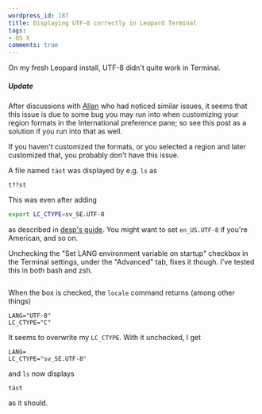 ```yaml
---
wordpress_id: 187
title: Displaying UTF-8 correctly in Leopard Terminal
tags:
- OS X
comments: true
---
```

On my fresh Leopard install, UTF-8 didn't quite work in Terminal.

<div class="updated">
<h5>Update</h5>

After discussions with <a href="http://macromates.com">Allan</a> who had noticed similar issues, it seems that this issue is due to some bug you may run into when customizing your region formats in the International preference pane; so see this post as a solution if you run into that as well.

If you haven't customized the formats, or you selected a region and later customized that, you probably don't have this issue.
</div>

A file named <code>täst</code> was displayed by e.g. <code>ls</code> as

    t??st

<!--more-->

This was even after adding

``` bash
export LC_CTYPE=sv_SE.UTF-8
```
as described in <a href="http://desp.night.pl/terminal.html">desp's guide</a>. You might want to set <code>en_US.UTF-8</code> if you're American, and so on.

Unchecking the "Set LANG environment variable on startup" checkbox in the Terminal settings, under the "Advanced" tab, fixes it though. I've tested this in both bash and zsh.

<p class="center"><img src="http://henrik.nyh.se/uploads/leopard-terminal-langcheck.png" class="bordered" alt="" /></p>

When the box is checked, the <code>locale</code> command returns (among other things)

``` text
LANG="UTF-8"
LC_CTYPE="C"
```
It seems to overwrite my <code>LC_CTYPE</code>. With it unchecked, I get

``` text
LANG=
LC_CTYPE="sv_SE.UTF-8"
```
and <code>ls</code> now displays

    täst

as it should.
